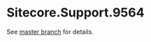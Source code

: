 # Sitecore.Support.9564

See [master branch](https://github.com/sitecoresupport/Sitecore.Support.9564) for details.